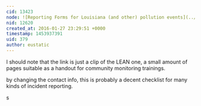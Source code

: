 ```yaml
---
cid: 13423
node: ![Reporting Forms for Louisiana (and other) pollution events](../notes/eustatic/01-26-2016/reporting-forms-for-louisiana-and-other-pollution-events)
nid: 12620
created_at: 2016-01-27 23:29:51 +0000
timestamp: 1453937391
uid: 379
author: eustatic
---
```


I should note that the link is just a clip of the LEAN one, a small amount of pages suitable as a handout for community monitoring trainings.

by changing the contact info, this is probably a decent checklist for many kinds of incident reporting.

s

